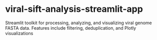 # viral-sift-analysis-streamlit-app
Streamlit toolkit for processing, analyzing, and visualizing viral genome FASTA data. Features include filtering, deduplication, and Plotly visualizations
